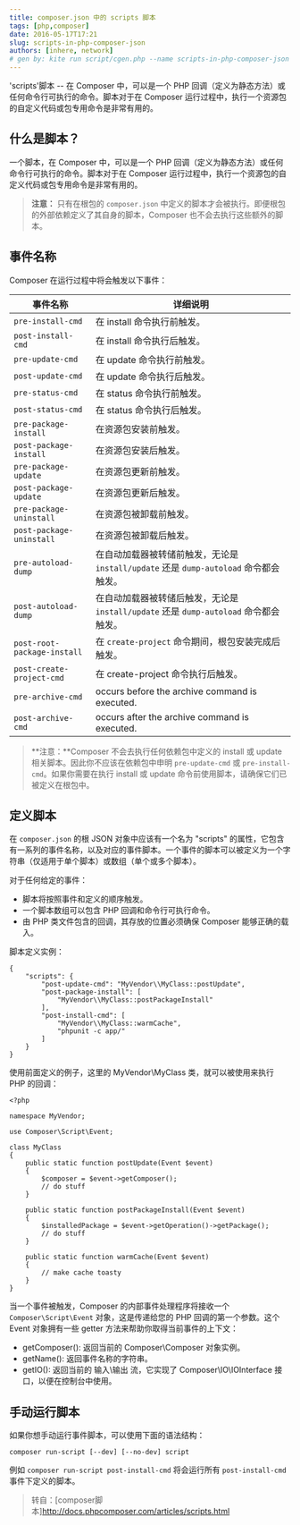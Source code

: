 ```yaml
---
title: composer.json 中的 scripts 脚本
tags: [php,composer]
date: 2016-05-17T17:21
slug: scripts-in-php-composer-json
authors: [inhere, network]
# gen by: kite run script/cgen.php --name scripts-in-php-composer-json --title "composer.json 中的 scripts 脚本" --date 2016-05-17T17:21
---
```


'scripts'脚本 -- 在 Composer 中，可以是一个 PHP 回调（定义为静态方法）或任何命令行可执行的命令。脚本对于在 Composer 运行过程中，执行一个资源包的自定义代码或包专用命令是非常有用的。 

<!--truncate-->

## 什么是脚本？

一个脚本，在 Composer 中，可以是一个 PHP 回调（定义为静态方法）或任何命令行可执行的命令。脚本对于在 Composer 运行过程中，执行一个资源包的自定义代码或包专用命令是非常有用的。

> **注意：** 只有在根包的 `composer.json` 中定义的脚本才会被执行。即便根包的外部依赖定义了其自身的脚本，Composer 也不会去执行这些额外的脚本。


## 事件名称

Composer 在运行过程中将会触发以下事件：

事件名称 |	详细说明
-----------|-----------------
`pre-install-cmd`  |  在 install 命令执行前触发。
`post-install-cmd`  | 在 install 命令执行后触发。
`pre-update-cmd`  |  在 update 命令执行前触发。
`post-update-cmd`  | 在 update 命令执行后触发。
`pre-status-cmd`  |  在 status 命令执行前触发。
`post-status-cmd`  | 在 status 命令执行后触发。
`pre-package-install` | 在资源包安装前触发。
`post-package-install` |    在资源包安装后触发。
`pre-package-update` |  在资源包更新前触发。
`post-package-update` | 在资源包更新后触发。
`pre-package-uninstall` |   在资源包被卸载前触发。
`post-package-uninstall` |  在资源包被卸载后触发。
`pre-autoload-dump`  |  在自动加载器被转储前触发，无论是 `install/update` 还是 `dump-autoload` 命令都会触发。
`post-autoload-dump` |  在自动加载器被转储后触发，无论是 `install/update` 还是 `dump-autoload` 命令都会触发。
`post-root-package-install` |   在 `create-project` 命令期间，根包安装完成后触发。
`post-create-project-cmd` | 在 create-project 命令执行后触发。
`pre-archive-cmd`  | occurs before the archive command is executed.
`post-archive-cmd` | occurs after the archive command is executed.


> **注意：**Composer 不会去执行任何依赖包中定义的 install 或 update 相关脚本。因此你不应该在依赖包中申明 `pre-update-cmd` 或 `pre-install-cmd`。如果你需要在执行 install 或 update 命令前使用脚本，请确保它们已被定义在根包中。

## 定义脚本

在 `composer.json` 的根 JSON 对象中应该有一个名为 "scripts" 的属性，它包含有一系列的事件名称，以及对应的事件脚本。一个事件的脚本可以被定义为一个字符串（仅适用于单个脚本）或数组（单个或多个脚本）。

对于任何给定的事件：

* 脚本将按照事件和定义的顺序触发。
* 一个脚本数组可以包含 PHP 回调和命令行可执行命令。
* 由 PHP 类文件包含的回调，其存放的位置必须确保 Composer 能够正确的载入。

脚本定义实例：

```
{
    "scripts": {
        "post-update-cmd": "MyVendor\\MyClass::postUpdate",
        "post-package-install": [
            "MyVendor\\MyClass::postPackageInstall"
        ],
        "post-install-cmd": [
            "MyVendor\\MyClass::warmCache",
            "phpunit -c app/"
        ]
    }
}
```

使用前面定义的例子，这里的 MyVendor\MyClass 类，就可以被使用来执行 PHP 的回调：

```
<?php

namespace MyVendor;

use Composer\Script\Event;

class MyClass
{
    public static function postUpdate(Event $event)
    {
        $composer = $event->getComposer();
        // do stuff
    }

    public static function postPackageInstall(Event $event)
    {
        $installedPackage = $event->getOperation()->getPackage();
        // do stuff
    }

    public static function warmCache(Event $event)
    {
        // make cache toasty
    }
}
```

当一个事件被触发，Composer 的内部事件处理程序将接收一个 `Composer\Script\Event` 对象，这是传递给您的 PHP 回调的第一个参数。这个 Event 对象拥有一些 getter 方法来帮助你取得当前事件的上下文：

* getComposer(): 返回当前的 Composer\Composer 对象实例。
* getName(): 返回事件名称的字符串。
* getIO(): 返回当前的 输入\输出 流，它实现了 Composer\IO\IOInterface 接口，以便在控制台中使用。

## 手动运行脚本

如果你想手动运行事件脚本，可以使用下面的语法结构：

```
composer run-script [--dev] [--no-dev] script
```

例如 `composer run-script post-install-cmd` 将会运行所有 `post-install-cmd` 事件下定义的脚本。


> 转自：[composer脚本]http://docs.phpcomposer.com/articles/scripts.html 

